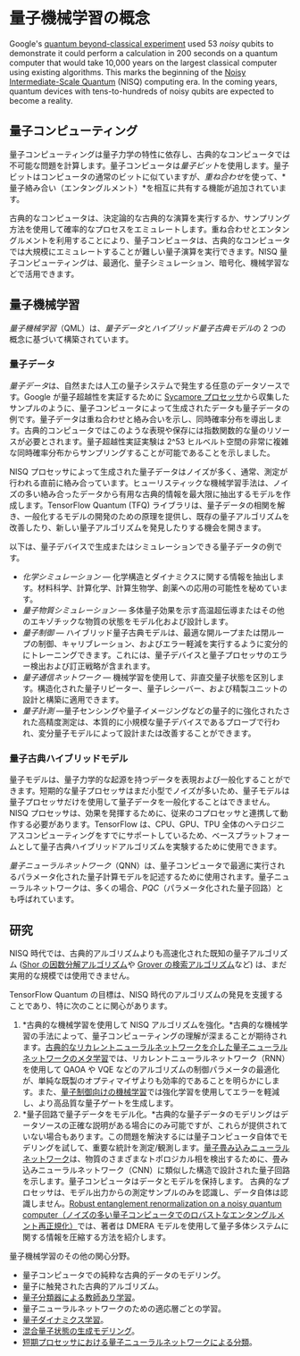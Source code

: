 # 量子機械学習の概念

Google's <a href="https://ai.googleblog.com/2019/10/quantum-supremacy-using-programmable.html" class="external">quantum beyond-classical experiment</a> used 53 *noisy* qubits to demonstrate it could perform a calculation in 200 seconds on a quantum computer that would take 10,000 years on the largest classical computer using existing algorithms. This marks the beginning of the <a href="https://quantum-journal.org/papers/q-2018-08-06-79/" class="external">Noisy Intermediate-Scale Quantum</a> (NISQ) computing era. In the coming years, quantum devices with tens-to-hundreds of noisy qubits are expected to become a reality.

## 量子コンピューティング

量子コンピューティングは量子力学の特性に依存し、古典的なコンピュータでは不可能な問題を計算します。量子コンピュータは*量子ビット*を使用します。量子ビットはコンピュータの通常のビットに似ていますが、*重ね合わせ*を使って、*量子絡み合い（エンタングルメント）*を相互に共有する機能が追加されています。

古典的なコンピュータは、決定論的な古典的な演算を実行するか、サンプリング方法を使用して確率的なプロセスをエミュレートします。重ね合わせとエンタングルメントを利用することにより、量子コンピュータは、古典的なコンピュータでは大規模にエミュレートすることが難しい量子演算を実行できます。NISQ 量子コンピューティングは、最適化、量子シミュレーション、暗号化、機械学習などで活用できます。

## 量子機械学習

*量子機械学習*（QML）は、*量子データ*と*ハイブリッド量子古典モデル*の 2 つの概念に基づいて構築されています。

### 量子データ

*量子データ*は、自然または人工の量子システムで発生する任意のデータソースです。Google が量子超越性を実証するために <a href="https://www.nature.com/articles/s41586-019-1666-5" class="external">Sycamore プロセッサ</a>から収集したサンプルのように、量子コンピュータによって生成されたデータも量子データの例です。量子データは重ね合わせと絡み合いを示し、同時確率分布を導出します。古典的コンピュータではこのような表現や保存には指数関数的な量のリソースが必要とされます。量子超越性実証実験は 2^53 ヒルベルト空間の非常に複雑な同時確率分布からサンプリングすることが可能であることを示しました。

NISQ プロセッサによって生成された量子データはノイズが多く、通常、測定が行われる直前に絡み合っています。ヒューリスティックな機械学習手法は、ノイズの多い絡み合ったデータから有用な古典的情報を最大限に抽出するモデルを作成します。TensorFlow Quantum (TFQ) ライブラリは、量子データの相関を解き、一般化するモデルの開発のための原理を提供し、既存の量子アルゴリズムを改善したり、新しい量子アルゴリズムを発見したりする機会を開きます。

以下は、量子デバイスで生成またはシミュレーションできる量子データの例です。

- *化学シミュレーション* — 化学構造とダイナミクスに関する情報を抽出します。材料科学、計算化学、計算生物学、創薬への応用の可能性を秘めています。
- *量子物質シミュレーション* — 多体量子効果を示す高温超伝導またはその他のエキゾチックな物質の状態をモデル化および設計します。
- *量子制御* — ハイブリッド量子古典モデルは、最適な開ループまたは閉ループの制御、キャリブレーション、およびエラー軽減を実行するように変分的にトレーニングできます。これには、量子デバイスと量子プロセッサのエラー検出および訂正戦略が含まれます。
- *量子通信ネットワーク* — 機械学習を使用して、非直交量子状態を区別します。構造化された量子リピーター、量子レシーバー、および精製ユニットの設計と構築に適用できます。
- *量子計測* —量子センシングや量子イメージングなどの量子的に強化されたされた高精度測定は、本質的に小規模な量子デバイスであるプローブで行われ、変分量子モデルによって設計または改善することができます。

### 量子古典ハイブリッドモデル

量子モデルは、量子力学的な起源を持つデータを表現および一般化することができます。短期的な量子プロセッサはまだ小型でノイズが多いため、量子モデルは量子プロセッサだけを使用して量子データを一般化することはできません。NISQ プロセッサは、効果を発揮するために、従来のコプロセッサと連携して動作する必要があります。TensorFlow は、CPU、GPU、TPU 全体のヘテロジニアスコンピューティングをすでにサポートしているため、ベースプラットフォームとして量子古典ハイブリッドアルゴリズムを実験するために使用できます。

*量子ニューラルネットワーク*（QNN）は、量子コンピュータで最適に実行されるパラメータ化された量子計算モデルを記述するために使用されます。量子ニューラルネットワークは、多くの場合、*PQC*（パラメータ化された量子回路）とも呼ばれています。

## 研究

NISQ 時代では、古典的アルゴリズムよりも高速化された既知の量子アルゴリズム (<a href="https://arxiv.org/abs/quant-ph/9508027" class="external">Shor の因数分解アルゴリズム</a>や <a href="https://arxiv.org/abs/quant-ph/9605043" class="external">Grover の検索アルゴリズム</a>など) は、まだ実用的な規模では使用できません。

TensorFlow Quantum の目標は、NISQ 時代のアルゴリズムの発見を支援することであり、特に次のことに関心があります。

1. *古典的な機械学習を使用して NISQ アルゴリズムを強化。*古典的な機械学習の手法によって、量子コンピューティングの理解が深まることが期待されます。<a href="https://arxiv.org/abs/1907.05415" class="external">古典的なリカレントニューラルネットワークを介した量子ニューラルネットワークのメタ学習</a>では、リカレントニューラルネットワーク（RNN）を使用して QAOA や VQE などのアルゴリズムの制御パラメータの最適化が、単純な既製のオプティマイザよりも効率的であることを明らかにします。また、<a href="https://www.nature.com/articles/s41534-019-0141-3" class="external">量子制御向けの機械学習</a>では強化学習を使用してエラーを軽減し、より高品質な量子ゲートを生成します。
2. *量子回路で量子データをモデル化。*古典的な量子データのモデリングはデータソースの正確な説明がある場合にのみ可能ですが、これらが提供されていない場合もあります。この問題を解決するには量子コンピュータ自体でモデリングを試して、重要な統計を測定/観測します。<a href="https://www.nature.com/articles/s41567-019-0648-8" class="external">量子畳み込みニューラルネットワーク</a>は、物質のさまざまなトポロジカル相を検出するために、畳み込みニューラルネットワーク（CNN）に類似した構造で設計された量子回路を示します。量子コンピュータはデータとモデルを保持します。 古典的なプロセッサは、モデル出力からの測定サンプルのみを認識し、データ自体は認識しません。<a href="https://arxiv.org/abs/1711.07500" class="external">Robust entanglement renormalization on a noisy quantum computer（ノイズの多い量子コンピュータでのロバストなエンタングルメント再正規化）</a>では、著者は DMERA モデルを使用して量子多体システムに関する情報を圧縮する方法を紹介します。

量子機械学習のその他の関心分野。

- 量子コンピュータでの純粋な古典的データのモデリング。
- 量子に触発された古典的アルゴリズム。
- <a href="https://arxiv.org/abs/1810.03787" class="external">量子分類器による教師あり学習</a>。
- 量子ニューラルネットワークのための適応層ごとの学習。
- <a href="https://arxiv.org/abs/1909.12264" class="external">量子ダイナミクス学習</a>。
- <a href="https://arxiv.org/abs/1910.02071" class="external">混合量子状態の生成モデリング</a>。
- <a href="https://arxiv.org/abs/1802.06002" class="external">短期プロセッサにおける量子ニューラルネットワークによる分類</a>。
